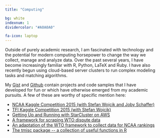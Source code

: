 ```yaml
---
title: "Computing"

bg: white
indexnum: 1
dividercolor: "#A0A0A0"

fa-icon: laptop
---
```


Outside of purely academic research, I am fascinated with technology and the potential for modern computing horsepower to change the way we  collect, manage and analyze data. Over the past several years, I have become increasingly familiar with R, Python, LaTeX and Ruby. I have also recently begun using cloud-based server clusters to run complex modeling tasks and matching algorithms. 

My [Gist](http://gist.github.com/trcook) and [Github](http://www.github.com/trcook)  contain projects and code samples that I have developed for fun or which have otherwise emerged from my academic pursuits. A few of these are worthy of specific mention here: 

* [NCAA Kaggle Competition 2015 (with Stefan Wojcik and Joby Schaffer)](https://github.com/trcook/badaboost_ncaa_kaggle_2015)
* [TFI Kaggle Competition 2015 (with Stefan Wojcik)](https://github.com/trcook/TFI)
* [Getting Up and Running with StarCluster on AWS](https://github.com/trcook/starcluster_example)
* [A framework for scraping WTO dispute data](https://github.com/trcook/wto_python_scrape)
* [An adaptation of the WTO framework to collect data for NCAA rankings](https://github.com/trcook/ncaa_tournament_scrape)
* [The tmisc package -- a collection of useful functions in R](https://github.com/trcook/tmisc)

